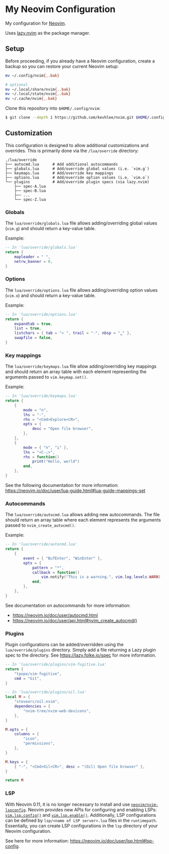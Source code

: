 # My Neovim Configuration

My configuration for [Neovim](https://neovim.io/).

Uses [lazy.nvim](https://github.com/folke/lazy.nvim) as the package manager.

## Setup

Before proceeding, if you already have a Neovim configuration, create a backup
so you can restore your current Neovim setup:

```sh
mv ~/.config/nvim{,.bak}

# optional
mv ~/.local/share/nvim{,.bak}
mv ~/.local/state/nvim{,.bak}
mv ~/.cache/nvim{,.bak}
```

Clone this repository into `$HOME/.config/nvim`:

```sh
$ git clone --depth 1 https://github.com/kevhlee/nvim.git $HOME/.config/nvim
```

## Customization

This configuration is designed to allow additional customizations and
overrides. This is primarily done via the `/lua/override` directory:

```log
./lua/override
├── autocmd.lua      # Add additional autocommands
├── globals.lua      # Add/override global values (i.e. `vim.g`)
├── keymaps.lua      # Add/override key mappings
├── options.lua      # Add/override option values (i.e. `vim.o`)
└── plugins          # Add/override plugin specs (via lazy.nvim)
    ├── spec-A.lua
    ├── spec-B.lua
    ├── ...
    └── spec-Z.lua
```

### Globals

The `lua/override/globals.lua` file allows adding/overriding global values
(`vim.g`) and should return a key-value table.

Example:

```lua
-- In 'lua/override/globals.lua'
return {
    mapleader = " ",
    netrw_banner = 0,
}
```

### Options

The `lua/override/options.lua` file allows adding/overriding option values
(`vim.o`) and should return a key-value table.

Example:

```lua
-- In 'lua/override/options.lua'
return {
    expandtab = true,
    list = true,
    listchars = { tab = "» ", trail = "·", nbsp = "␣" },
    swapfile = false,
}
```

### Key mappings

The `lua/override/keymaps.lua` file allow adding/overriding key mappings and
should return an array table with each element representing the arguments passed
to `vim.keymap.set()`.

Example:

```lua
-- In 'lua/override/keymaps.lua'
return {
    {
        mode = "n",
        lhs = "-",
        rhs = "<Cmd>Explore<CR>",
        opts = {
            desc = "Open file browser",
        },
    },
    {
        mode = { "n", "i" },
        lhs = "<C-;>",
        rhs = function()
            print("Hello, world")
        end,
    },
}
```

See the following documentation for more information:
<https://neovim.io/doc/user/lua-guide.html#lua-guide-mappings-set>

### Autocommands

The `lua/override/autocmd.lua` allows adding new autocommands. The file should
return an array table where each element represents the arguments passed to
`nvim_create_autocmd()`.

Example:

```lua
-- In 'lua/override/autocmd.lua'
return {
    {
        event = { "BufEnter", "WinEnter" },
        opts = {
            pattern = "*",
            callback = function()
                vim.notify("This is a warning.", vim.log.levels.WARN)
            end,
        },
    },
}
```

See documentation on autocommands for more information:

- <https://neovim.io/doc/user/autocmd.html>
- <https://neovim.io/doc/user/api.html#nvim_create_autocmd()>

### Plugins

Plugin configurations can be added/overridden using the `lua/override/plugins`
directory. Simply add a file returning a Lazy plugin spec to the directory. See
<https://lazy.folke.io/spec> for more information.

```lua
-- In 'lua/override/plugins/vim-fugitive.lua'
return {
    "tpope/vim-fugitive",
    cmd = "Git",
}

-- In 'lua/override/plugins/oil.lua'
local M = {
    "stevearc/oil.nvim",
    dependencies = {
        "nvim-tree/nvim-web-devicons",
    },
}

M.opts = {
    columns = {
        "icon",
        "permissions",
    },
}

M.keys = {
    { "-", "<Cmd>Oil<CR>", desc = "(Oil) Open file browser" },
}

return M
```

### LSP

With Neovim 0.11, it is no longer necessary to install and use [`neovim/nvim-lspconfig`](https://github.com/neovim/nvim-lspconfig).
Neovim provides new APIs for configuring and enabling LSPs: [`vim.lsp.config()`](https://neovim.io/doc/user/lsp.html#vim.lsp.config())
and [`vim.lsp.enable()`](https://neovim.io/doc/user/lsp.html#vim.lsp.enable()). Additionally, LSP configurations can be defined by
`lsp/<name of LSP server>.lua` files in the `runtimepath`. Essentially, you can
create LSP configurations in the `lsp` directory of your Neovim configuration.

See here for more information: <https://neovim.io/doc/user/lsp.html#lsp-config>.
